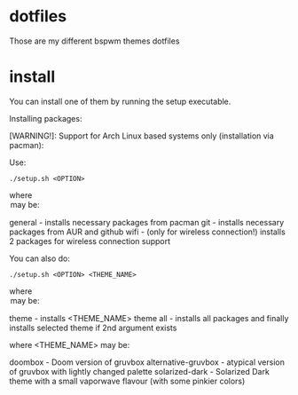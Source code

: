 # dotfiles

Those are my different bspwm themes dotfiles

# install

You can install one of them by running the setup executable.

Installing packages:

[WARNING!]: Support for Arch Linux based systems only (installation via pacman):

Use:

```shell
./setup.sh <OPTION> 
```

where <OPTION> may be:

general      - installs necessary packages from pacman 
git          - installs necessary packages from AUR and github 
wifi         - (only for wireless connection!) installs 2 packages for wireless connection support

You can also do:

```shell
./setup.sh <OPTION> <THEME_NAME>
```
where <OPTION> may be:

theme        - installs <THEME_NAME> theme
all          - installs all packages and finally installs selected theme if 2nd argument exists


where <THEME_NAME> may be:

doombox                 - Doom version of gruvbox
alternative-gruvbox     - atypical version of gruvbox with lightly changed palette
solarized-dark          - Solarized Dark theme with a small vaporwave flavour (with some pinkier colors)

